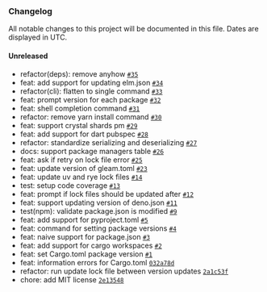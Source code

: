 ### Changelog

All notable changes to this project will be documented in this file. Dates are displayed in UTC.

#### Unreleased

- refactor(deps): remove anyhow [`#35`](https://github.com/hougesen/crosspmv/pull/35)
- feat: add support for updating elm.json [`#34`](https://github.com/hougesen/crosspmv/pull/34)
- refactor(cli): flatten to single command [`#33`](https://github.com/hougesen/crosspmv/pull/33)
- feat: prompt version for each package [`#32`](https://github.com/hougesen/crosspmv/pull/32)
- feat: shell completion command [`#31`](https://github.com/hougesen/crosspmv/pull/31)
- refactor: remove yarn install command [`#30`](https://github.com/hougesen/crosspmv/pull/30)
- feat: support crystal shards pm [`#29`](https://github.com/hougesen/crosspmv/pull/29)
- feat: add support for dart pubspec [`#28`](https://github.com/hougesen/crosspmv/pull/28)
- refactor: standardize serializing and deserializing [`#27`](https://github.com/hougesen/crosspmv/pull/27)
- docs: support package managers table [`#26`](https://github.com/hougesen/crosspmv/pull/26)
- feat: ask if retry on lock file error [`#25`](https://github.com/hougesen/crosspmv/pull/25)
- feat: update version of gleam.toml [`#23`](https://github.com/hougesen/crosspmv/pull/23)
- feat: update uv and rye lock files [`#14`](https://github.com/hougesen/crosspmv/pull/14)
- test: setup code coverage [`#13`](https://github.com/hougesen/crosspmv/pull/13)
- feat: prompt if lock files should be updated after [`#12`](https://github.com/hougesen/crosspmv/pull/12)
- feat: support updating version of deno.json [`#11`](https://github.com/hougesen/crosspmv/pull/11)
- test(npm): validate package.json is modified [`#9`](https://github.com/hougesen/crosspmv/pull/9)
- feat: add support for pyproject.toml [`#5`](https://github.com/hougesen/crosspmv/pull/5)
- feat: command for setting package versions [`#4`](https://github.com/hougesen/crosspmv/pull/4)
- feat: naive support for package.json [`#3`](https://github.com/hougesen/crosspmv/pull/3)
- feat: add support for cargo workspaces [`#2`](https://github.com/hougesen/crosspmv/pull/2)
- feat: set Cargo.toml package version [`#1`](https://github.com/hougesen/crosspmv/pull/1)
- feat: information errors for Cargo.toml [`032a78d`](https://github.com/hougesen/crosspmv/commit/032a78dca814967c7f98cd6b7ef7114505118b0c)
- refactor: run update lock file between version updates [`2a1c53f`](https://github.com/hougesen/crosspmv/commit/2a1c53f408390cb6684352279eadf99ca117f38e)
- chore: add MIT license [`2e13548`](https://github.com/hougesen/crosspmv/commit/2e135488b26dc50e6d90d362a06c3978933189d3)
